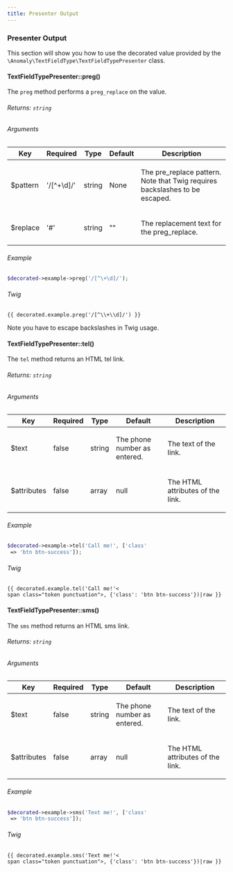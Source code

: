 ```yaml
---
title: Presenter Output 
---
```


### Presenter Output

This section will show you how to use the decorated value provided by the `\Anomaly\TextFieldType\TextFieldTypePresenter` class.

#### TextFieldTypePresenter::preg()[](#usage/presenter-output/textfieldtypepresenter-preg)

The `preg` method performs a `preg_replace` on the value.

###### Returns: `string`

###### Arguments

<table class="table table-bordered table-striped">

<thead>

<tr>

<th>Key</th>

<th>Required</th>

<th>Type</th>

<th>Default</th>

<th>Description</th>

</tr>

</thead>

<tbody>

<tr>

<td>

$pattern

</td>

<td>

'/[^\+\d]/'

</td>

<td>

string

</td>

<td>

None

</td>

<td>

The pre_replace pattern. Note that Twig requires backslashes to be escaped.

</td>

</tr>

<tr>

<td>

$replace

</td>

<td>

'#'

</td>

<td>

string

</td>

<td>

""

</td>

<td>

The replacement text for the preg_replace.

</td>

</tr>

</tbody>

</table>

###### Example

```php
$decorated->example->preg('/[^\+\d]/');
```

###### Twig

```twig
{{ decorated.example.preg('/[^\\+\\d]/') }}
```
    
Note you have to escape backslashes in Twig usage.

#### TextFieldTypePresenter::tel()[](#usage/presenter-output/textfieldtypepresenter-tel)

The `tel` method returns an HTML tel link.

###### Returns: `string`

###### Arguments

<table class="table table-bordered table-striped">

<thead>

<tr>

<th>Key</th>

<th>Required</th>

<th>Type</th>

<th>Default</th>

<th>Description</th>

</tr>

</thead>

<tbody>

<tr>

<td>

$text

</td>

<td>

false

</td>

<td>

string

</td>

<td>

The phone number as entered.

</td>

<td>

The text of the link.

</td>

</tr>

<tr>

<td>

$attributes

</td>

<td>

false

</td>

<td>

array

</td>

<td>

null

</td>

<td>

The HTML attributes of the link.

</td>

</tr>

</tbody>

</table>

###### Example

```php
$decorated->example->tel('Call me!', ['class'
 => 'btn btn-success']);
 ```

###### Twig

```twig
{{ decorated.example.tel('Call me!'<
span class="token punctuation">, {'class': 'btn btn-success'})|raw }}
```

#### TextFieldTypePresenter::sms()[](#usage/presenter-output/textfieldtypepresenter-sms)

The `sms` method returns an HTML sms link.

###### Returns: `string`

###### Arguments

<table class="table table-bordered table-striped">

<thead>

<tr>

<th>Key</th>

<th>Required</th>

<th>Type</th>

<th>Default</th>

<th>Description</th>

</tr>

</thead>

<tbody>

<tr>

<td>

$text

</td>

<td>

false

</td>

<td>

string

</td>

<td>

The phone number as entered.

</td>

<td>

The text of the link.

</td>

</tr>

<tr>

<td>

$attributes

</td>

<td>

false

</td>

<td>

array

</td>

<td>

null

</td>

<td>

The HTML attributes of the link.

</td>

</tr>

</tbody>

</table>

###### Example

```php
$decorated->example->sms('Text me!', ['class'
 => 'btn btn-success']);
 ```

###### Twig

```twig
{{ decorated.example.sms('Text me!'<
span class="token punctuation">, {'class': 'btn btn-success'})|raw }}
```
